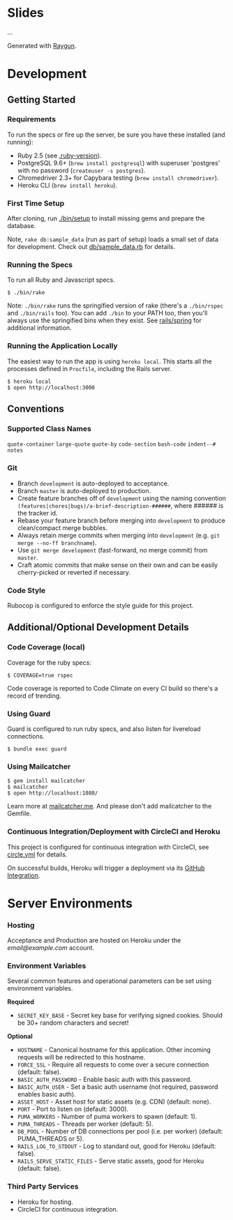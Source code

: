 # Slides

...

Generated with [Raygun](https://github.com/carbonfive/raygun).

# Development

## Getting Started

### Requirements

To run the specs or fire up the server, be sure you have these installed (and running):

* Ruby 2.5 (see [.ruby-version](.ruby-version)).
* PostgreSQL 9.6+ (`brew install postgresql`) with superuser 'postgres' with no password (`createuser -s postgres`).
* Chromedriver 2.3+ for Capybara testing (`brew install chromedriver`).
* Heroku CLI (`brew install heroku`).

### First Time Setup

After cloning, run [./bin/setup](bin/setup) to install missing gems and prepare the database.

Note, `rake db:sample_data` (run as part of setup) loads a small set of data for development. Check out
[db/sample_data.rb](db/sample_data.rb) for details.

### Running the Specs

To run all Ruby and Javascript specs.

    $ ./bin/rake

Note: `./bin/rake` runs the springified version of rake (there's a `./bin/rspec` and `./bin/rails` too). You can add
`./bin` to your PATH too, then you'll always use the springified bins when they exist. See
[rails/spring](https://github.com/rails/spring) for additional information.

### Running the Application Locally

The easiest way to run the app is using `heroku local`. This starts all the processes defined in `Procfile`, including the Rails server.

    $ heroku local
    $ open http://localhost:3000

## Conventions

### Supported Class Names
`quote-container`
`large-quote`
`quote-by`
`code-section`
`bash-code`
`indent--#`
`notes`

### Git

* Branch `development` is auto-deployed to acceptance.
* Branch `master` is auto-deployed to production.
* Create feature branches off of `development` using the naming convention
  `(features|chores|bugs)/a-brief-description-######`, where ###### is the tracker id.
* Rebase your feature branch before merging into `development` to produce clean/compact merge bubbles.
* Always retain merge commits when merging into `development` (e.g. `git merge --no-ff branchname`).
* Use `git merge development` (fast-forward, no merge commit) from `master`.
* Craft atomic commits that make sense on their own and can be easily cherry-picked or reverted if necessary.

### Code Style

Rubocop is configured to enforce the style guide for this project.

## Additional/Optional Development Details

### Code Coverage (local)

Coverage for the ruby specs:

    $ COVERAGE=true rspec

Code coverage is reported to Code Climate on every CI build so there's a record of trending.

### Using Guard

Guard is configured to run ruby specs, and also listen for livereload connections.

    $ bundle exec guard

### Using Mailcatcher

    $ gem install mailcatcher
    $ mailcatcher
    $ open http://localhost:1080/

Learn more at [mailcatcher.me](http://mailcatcher.me/). And please don't add mailcatcher to the Gemfile.

### Continuous Integration/Deployment with CircleCI and Heroku

This project is configured for continuous integration with CircleCI, see [circle.yml](circle.yml) for details.

On successful builds, Heroku will trigger a deployment via its
[GitHub Integration](https://devcenter.heroku.com/articles/github-integration#automatic-deploys).

# Server Environments

### Hosting

Acceptance and Production are hosted on Heroku under the _email@example.com_ account.

### Environment Variables

Several common features and operational parameters can be set using environment variables.

**Required**

* `SECRET_KEY_BASE` - Secret key base for verifying signed cookies. Should be 30+ random characters and secret!

**Optional**

* `HOSTNAME` - Canonical hostname for this application. Other incoming requests will be redirected to this hostname.
* `FORCE_SSL` - Require all requests to come over a secure connection (default: false).
* `BASIC_AUTH_PASSWORD` - Enable basic auth with this password.
* `BASIC_AUTH_USER` - Set a basic auth username (not required, password enables basic auth).
* `ASSET_HOST` - Asset host for static assets (e.g. CDN) (default: none).
* `PORT` - Port to listen on (default: 3000).
* `PUMA_WORKERS` - Number of puma workers to spawn (default: 1).
* `PUMA_THREADS` - Threads per worker (default: 5).
* `DB_POOL` - Number of DB connections per pool (i.e. per worker) (default: PUMA_THREADS or 5).
* `RAILS_LOG_TO_STDOUT` - Log to standard out, good for Heroku (default: false).
* `RAILS_SERVE_STATIC_FILES` - Serve static assets, good for Heroku (default: false).

### Third Party Services

* Heroku for hosting.
* CircleCI for continuous integration.
